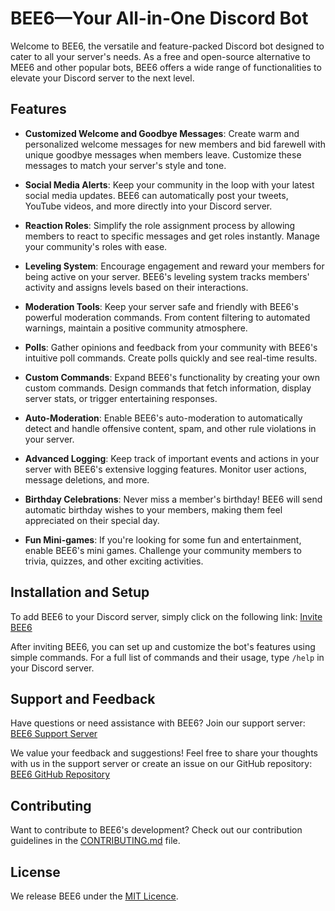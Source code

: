 # BEE6—Your All-in-One Discord Bot

Welcome to BEE6, the versatile and feature-packed Discord bot designed to cater to all your server's needs. As a free
and open-source alternative to MEE6 and other popular bots, BEE6 offers a wide range of functionalities to elevate your
Discord server to the next level.

## Features

- **Customized Welcome and Goodbye Messages**: Create warm and personalized welcome messages for new members and bid
  farewell with unique goodbye messages when members leave. Customize these messages to match your server's style and
  tone.

- **Social Media Alerts**: Keep your community in the loop with your latest social media updates. BEE6 can automatically
  post your tweets, YouTube videos, and more directly into your Discord server.

- **Reaction Roles**: Simplify the role assignment process by allowing members to react to specific messages and get
  roles instantly. Manage your community's roles with ease.

- **Leveling System**: Encourage engagement and reward your members for being active on your server. BEE6's leveling
  system tracks members' activity and assigns levels based on their interactions.

- **Moderation Tools**: Keep your server safe and friendly with BEE6's powerful moderation commands. From content
  filtering to automated warnings, maintain a positive community atmosphere.

- **Polls**: Gather opinions and feedback from your community with BEE6's intuitive poll commands. Create polls quickly
  and see real-time results.

- **Custom Commands**: Expand BEE6's functionality by creating your own custom commands. Design commands that fetch
  information, display server stats, or trigger entertaining responses.

- **Auto-Moderation**: Enable BEE6's auto-moderation to automatically detect and handle offensive content, spam, and
  other rule violations in your server.

- **Advanced Logging**: Keep track of important events and actions in your server with BEE6's extensive logging
  features. Monitor user actions, message deletions, and more.

- **Birthday Celebrations**: Never miss a member's birthday! BEE6 will send automatic birthday wishes to your members,
  making them feel appreciated on their special day.

- **Fun Mini-games**: If you're looking for some fun and entertainment, enable BEE6's mini games.
  Challenge your community members to trivia, quizzes, and other exciting activities.

## Installation and Setup

To add BEE6 to your Discord server, simply click on the following
link: [Invite BEE6](https://beauthebeau.github.io/bee6)

After inviting BEE6, you can set up and customize the bot's features using simple commands. For a full list of commands
and their usage, type `/help` in your Discord server.

## Support and Feedback

Have questions or need assistance with BEE6? Join our support
server: [BEE6 Support Server](https://beauthebeau.github.io/bee6/support)

We value your feedback and suggestions! Feel free to share your thoughts with us in the support server or create an
issue on our GitHub repository: [BEE6 GitHub Repository](https://github.com/bee6-dev/bee6)

## Contributing

Want to contribute to BEE6's development? Check out our contribution guidelines in
the [CONTRIBUTING.md](CONTRIBUTING.md) file.

## License

We release BEE6 under the [MIT Licence](LICENSE).

